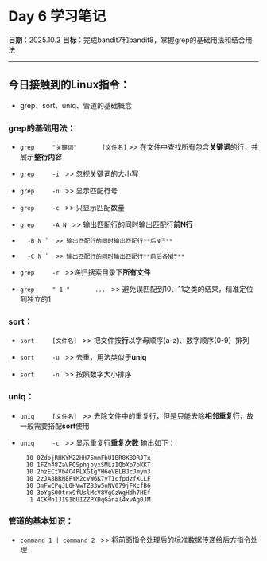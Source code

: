 # Day 6 学习笔记

**日期**：2025.10.2
**目标**：完成bandit7和bandit8，掌握grep的基础用法和结合用法

---

## 今日接触到的Linux指令：
- grep、sort、uniq、管道的基础概念

### **grep**的基础用法：
- `grep 	"关键词"		[文件名]`		>> 在文件中查找所有包含**关键词**的行，并展示**整行内容**

- `grep 	-i `		>> 忽视关键词的大小写
- `grep 	-n `		>> 显示匹配行号
- `grep 	-c `		>> 只显示匹配数量
- `grep 	-A N `	>> 输出匹配行的同时输出匹配行**前N行**
- 		-B N `	>> 输出匹配行的同时输出匹配行**后N行**
- 		-C N `	>> 输出匹配行的同时输出匹配行**前后各N行**
- `grep 	-r `		>>递归搜索目录下**所有文件**

- `grep 	" 1 "		... `		>> 避免误匹配到10、11之类的结果，精准定位到独立的1


### **sort**：
- `sort 	[文件名] `			>> 把文件按**行**以字母顺序(a-z)、数字顺序(0-9）排列

- `sort 	-u `				>> 去重，用法类似于**uniq**
- `sort 	-n `				>> 按照数字大小排序


### **uniq**：
- `uniq 	[文件名] `			>> 去除文件中的重复行，但是只能去除**相邻重复行**，故一般需要搭配**sort**使用

- `uniq 	-c `				>> 显示重复行**重复次数**
输出如下：
```
     10 0ZdojRHKYMZ2HH75mmFbUIBR8K8DRJTx
     10 1FZh48ZaVPQSphjoyxSMLzIQbXp7oKKT
     10 2hzECtVb4C4PLXGIgYH6eVBLBJcJmym3
     10 2zJA8BRN8FYM2cVW6K7vTIcfpdzfXLLF
     10 3mFwCPqJL0HVwTZ83w5nNV079jFXcfB6
     10 3oYgS0Otrx9fUslMcV8VgGzWgHdh7HEf
      1 4CKMh1JI91bUIZZPXDqGanal4xvAg0JM
```


### 管道的基本知识：
- `command 1 | command 2 `		>> 将前面指令处理后的标准数据传递给后方指令处理


